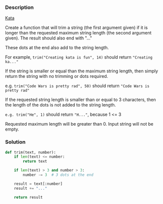 ### Description

[Kata](https://www.codewars.com/kata/563fb342f47611dae800003c/train/python)

Create a function that will trim a string
(the first argument given) if it is longer
than the requested maximum string length (the second argument given). The result should also end with "..."

These dots at the end also add to the string length.

For example, `trim("Creating kata is fun", 14)` should return `"Creating ka..."`

If the string is smaller or equal than the maximum string length, then simply return the string with no trimming or dots required.

e.g. `trim("Code Wars is pretty rad", 50)` should return `"Code Wars is pretty rad"`

If the requested string length is smaller than or equal to 3 characters, then the length of the dots is not added to the string length.

`e.g. trim("He", 1)` should return `"H..."`, because 1 <= 3

Requested maximum length will be greater than 0. Input string will not be empty.

### Solution

```Python
def trim(text, number):
    if len(text) <= number:
        return text

    if len(text) > 3 and number > 3:
        number -= 3  # 3 dots at the end

    result = text[:number]
    result += "..."

    return result
```
